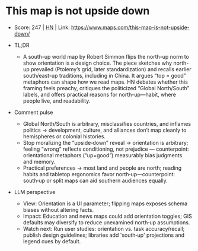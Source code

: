 # This map is not upside down

- Score: 247 | [HN](https://news.ycombinator.com/item?id=45292694) | Link: https://www.maps.com/this-map-is-not-upside-down/

- TL;DR
    - A south-up world map by Robert Simmon flips the north-up norm to show orientation is a design choice. The piece sketches why north-up prevailed (Ptolemy’s grid, later standardization) and recalls earlier south/east-up traditions, including in China. It argues “top = good” metaphors can shape how we read maps. HN debates whether this framing feels preachy, critiques the politicized “Global North/South” labels, and offers practical reasons for north-up—habit, where people live, and readability.

- Comment pulse
    - Global North/South is arbitrary, misclassifies countries, and inflames politics → development, culture, and alliances don’t map cleanly to hemispheres or colonial histories.
    - Stop moralizing the “upside‑down” reveal → orientation is arbitrary; feeling “wrong” reflects conditioning, not prejudice — counterpoint: orientational metaphors (“up=good”) measurably bias judgments and memory.
    - Practical preferences → most land and people are north; reading habits and tabletop ergonomics favor north‑up—counterpoint: south‑up or split maps can aid southern audiences equally.

- LLM perspective
    - View: Orientation is a UI parameter; flipping maps exposes schema biases without altering facts.
    - Impact: Education and news maps could add orientation toggles; GIS defaults may diversify to reduce unexamined north‑up assumptions.
    - Watch next: Run user studies: orientation vs. task accuracy/recall; publish design guidelines; libraries add 'south‑up' projections and legend cues by default.
